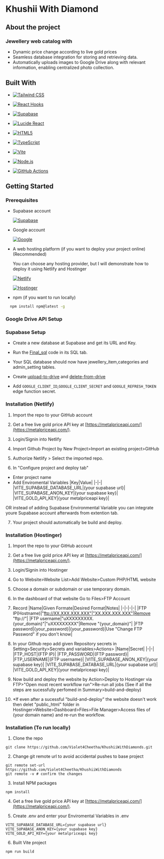 
# Khushii With Diamond

## About the project 

### Jewellery web catalog with 
- Dynamic price change according to live gold prices
- Seamless database integration for storing and retrieving data.
- Automatically uploads images to Google Drive along with relevant information, enabling centralized photo collection.

## Built With

* [![Tailwind CSS][tailwind-img]][tailwind-url]

* [![React Hooks][reacthooks-img]][reacthooks-url]

* [![Supabase][supabase-img]][supabase-url]

* [![Lucide React][lucide-img]][lucide-url]

* [![HTML5][html-img]][html-url]

* [![TypeScript][ts-img]][ts-url]

* [![Vite][vite-img]][vite-url]

* [![Node.js][node-img]][node-url]

* [![GitHub Actions][gha-img]][gha-url]

## Getting Started

### Prerequisites

- Supabase account

    [![Supabase][supabase-img]][supabase-url]

- Google account

  [![Google][google-img]][google-url]

- A web hosting platform (if you want to deploy your project online)(Recommended)
    
    You can choose any hosting provider, but I will demonstrate how to deploy it using Netlify and Hostinger

    [![Netlify][netlify-img]][netlify-url]

    [![Hostinger][hostinger-img]][hostinger-url]

- npm (if you want to run locally)

```sh
  npm install npm@latest -g
```

### Google Drive API Setup

### Supabase Setup

- Create a new database at Supabase and get its URL and Key.

- Run the [Final_sql](https://github.com/Violet4Cheetha/KhushiiWithDiamonds/blob/main/supabase/Final_sql.sql) code in its SQL tab.

- Your SQL database should now have jewellery_item,categories and admin_setting tables.

- Create [upload-to-drive](https://github.com/Violet4Cheetha/KhushiiWithDiamonds/blob/main/supabase/upload-to-drive/index.ts) and [delete-from-drive](https://github.com/Violet4Cheetha/KhushiiWithDiamonds/blob/77f52deda1c795d6a22cfd53c8a6e67f51b6dfb4/supabase/delete-from-drive/index.ts)

- Add `GOOGLE_CLIENT_ID`,`GOOGLE_CLIENT_SECRET` and `GOOGLE_REFRESH_TOKEN` edge function secret.

### Installation (Netlify)

1. Import the repo to your GitHub account

2. Get a free live gold price API key at [https://metalpriceapi.com/](https://metalpriceapi.com/).

3. Login/Signin into Netlify

4. Import Github Project by
  New Project>Import an existing project>GitHub

5. Authorize Netlify > Select the imported repo.

6. In "Configure project and deploy tab"
  - Enter project name
  - Add Enviromental Variables
  |Key|Value|
  |-|-|
  |VITE_SUPABASE_DATABASE_URL|{your supabase url}|
  |VITE_SUPABASE_ANON_KEY|{your supabase key}|
  |VITE_GOLD_API_KEY|{your metalpriceapi key}|

OR instead of adding Supabase Environmental Variable you can integrate youre Supabase account afterwards from extention tab.

7. Your project should automatically be build and deploy.

### Installation (Hostinger)

1. Import the repo to your GitHub account

2. Get a free live gold price API key at [https://metalpriceapi.com/](https://metalpriceapi.com/).

3. Login/Signin into Hostinger

4. Go to Website>Website List>Add Website>Custom PHP/HTML website

3. Choose a domain or subdomain or use temporary domain.

5. In the dashboard of that website 
Go to Files>FTP Account

6. Record
|Name|Given Formate|Desired Format|Notes|
|-|-|-|-|
|FTP IP(Hostname)|"ftp://XX.XXX.XXX.XXX"|"XX.XXX.XXX.XXX"|Remove "ftp://"|
|FTP username|"uXXXXXXXXX.{your_domain}"|"uXXXXXXXXX"|Remove "{your_domain}"|
|FTP password|{your_password}|{your_password}|Use "Change FTP Password" if you don't know|

7. In your Github repo add given Repository secrets in 
  Setting>Security>Secrets and variables>Actions>
  |Name|Secret|
  |-|-|
  |FTP_HOST|{FTP IP}|
  |FTP_PASSWORD|{FTP password}|
  |FTP_USERNAME|{FTP username}|
  |VITE_SUPABASE_ANON_KEY|{your supabase key}|
  |VITE_SUPABASE_DATABASE_URL|{your supabase url}|
  |VITE_GOLD_API_KEY|{your metalpriceapi key}|

8. Now build and deploy the website by 
  Action>Deploy to Hostinger via FTP>"Open most recent workflow run">Re-run all jobs
  (See if all the steps are sucessfully perfomed in Summary>build-and-deploy)
9. *If even after a sucessful "build-and-deploy" the website doesn't work then delet "public_html" folder in Hostinger>Website>Dashboard>Files>File Manager>Access files of {your domain name} and re-run the workflow.

### Installation (To run locally)

1. Clone the repo

```
git clone https://github.com/Violet4Cheetha/KhushiiWithDiamonds.git
```

2. Change git remote url to avoid accidental pushes to base project

```
git remote set-url https://github.com/Violet4Cheetha/KhushiiWithDiamonds
git remote -v # confirm the changes
```

3. Install NPM packages

```
npm install
```

4. Get a free live gold price API key at [https://metalpriceapi.com/](https://metalpriceapi.com/).

5. Create .env and enter your Enviromental Variables in .env

```
VITE_SUPABASE_DATABASE_URL={your supabase url}
VITE_SUPABASE_ANON_KEY={your supabase key}
VITE_GOLD_API_KEY={your metalpriceapi key}
```

6. Built Vite project

```
npm run build
```





    
[google-img]: https://img.shields.io/badge/Google-4285F4?style=for-the-badge&logo=google&logoColor=white
[google-url]: https://www.google.com/

[netlify-img]: https://img.shields.io/badge/Netlify-00C7B7?style=for-the-badge&logo=netlify&logoColor=white
[netlify-url]: https://www.netlify.com/

[hostinger-img]: https://img.shields.io/badge/Hostinger-673DE6?style=for-the-badge&logo=hostinger&logoColor=white
[hostinger-url]: https://www.hostinger.com/

[tailwind-img]: https://img.shields.io/badge/Tailwind_CSS-38B2AC?style=for-the-badge&logo=tailwind-css&logoColor=white
[tailwind-url]: https://tailwindcss.com/

[reacthooks-img]: https://img.shields.io/badge/React_Hooks-61DAFB?style=for-the-badge&logo=react&logoColor=black
[reacthooks-url]: https://reactjs.org/docs/hooks-intro.html

[supabase-img]: https://img.shields.io/badge/Supabase-3ECF8E?style=for-the-badge&logo=supabase&logoColor=white
[supabase-url]: https://supabase.com/

[lucide-img]: https://img.shields.io/badge/Lucide_React-000000?style=for-the-badge&logo=lucide&logoColor=white
[lucide-url]: https://lucide.dev/

[html-img]: https://img.shields.io/badge/HTML5-E34F26?style=for-the-badge&logo=html5&logoColor=white
[html-url]: https://developer.mozilla.org/en-US/docs/Web/Guide/HTML/HTML5

[ts-img]: https://img.shields.io/badge/TypeScript-007ACC?style=for-the-badge&logo=typescript&logoColor=white
[ts-url]: https://www.typescriptlang.org/

[vite-img]: https://img.shields.io/badge/Vite-646CFF?style=for-the-badge&logo=vite&logoColor=white
[vite-url]: https://vitejs.dev/

[node-img]: https://img.shields.io/badge/Node.js-339933?style=for-the-badge&logo=nodedotjs&logoColor=white
[node-url]: https://nodejs.org/

[gha-img]: https://img.shields.io/badge/GitHub_Actions-2088FF?style=for-the-badge&logo=github-actions&logoColor=white
[gha-url]: https://github.com/features/actions

